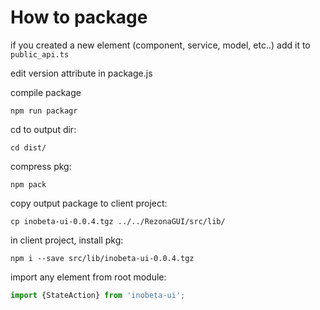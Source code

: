 # How to package


if you created a new element (component, service, model, etc..) add it to ```public_api.ts```

edit version attribute in package.js

compile package
```
npm run packagr
```

cd to output dir: 
```
cd dist/
```
compress pkg: 
```
npm pack
```
copy output package to client project: 
```
cp inobeta-ui-0.0.4.tgz ../../RezonaGUI/src/lib/
```
in client project, install pkg: 
```
npm i --save src/lib/inobeta-ui-0.0.4.tgz
```
import any element from root module: 
```javascript
import {StateAction} from 'inobeta-ui';
```

